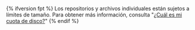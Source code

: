 {% ifversion fpt %}
Los repositorios y archivos individuales están sujetos a límites de tamaño. Para obtener más información, consulta "[¿Cuál es mi cuota de disco?](/articles/what-is-my-disk-quota)"
{% endif %}
